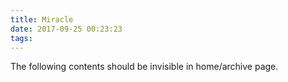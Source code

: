 ```yaml
---
title: Miracle
date: 2017-09-25 00:23:23
tags:
---
```


The following contents should be invisible in home/archive page.
